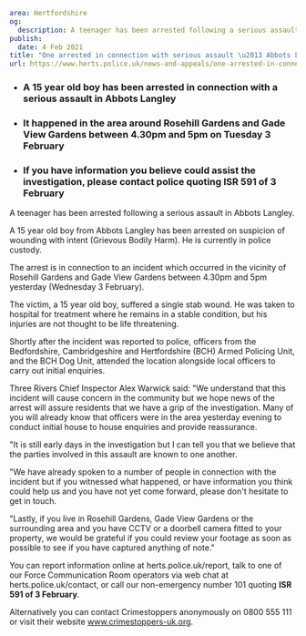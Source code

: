 ```yaml
area: Hertfordshire
og:
  description: A teenager has been arrested following a serious assault in Abbots Langley.
publish:
  date: 4 Feb 2021
title: "One arrested in connection with serious assault \u2013 Abbots Langley"
url: https://www.herts.police.uk/news-and-appeals/one-arrested-in-connection-with-serious-assault-abbots-langley-1159
```

* ### A 15 year old boy has been arrested in connection with a serious assault in Abbots Langley

 * ### It happened in the area around Rosehill Gardens and Gade View Gardens between 4.30pm and 5pm on Tuesday 3 February

 * ### If you have information you believe could assist the investigation, please contact police quoting ISR 591 of 3 February

A teenager has been arrested following a serious assault in Abbots Langley.

A 15 year old boy from Abbots Langley has been arrested on suspicion of wounding with intent (Grievous Bodily Harm). He is currently in police custody.

The arrest is in connection to an incident which occurred in the vicinity of Rosehill Gardens and Gade View Gardens between 4.30pm and 5pm yesterday (Wednesday 3 February).

The victim, a 15 year old boy, suffered a single stab wound. He was taken to hospital for treatment where he remains in a stable condition, but his injuries are not thought to be life threatening.

Shortly after the incident was reported to police, officers from the Bedfordshire, Cambridgeshire and Hertfordshire (BCH) Armed Policing Unit, and the BCH Dog Unit, attended the location alongside local officers to carry out initial enquiries.

Three Rivers Chief Inspector Alex Warwick said: "We understand that this incident will cause concern in the community but we hope news of the arrest will assure residents that we have a grip of the investigation. Many of you will already know that officers were in the area yesterday evening to conduct initial house to house enquiries and provide reassurance.

"It is still early days in the investigation but I can tell you that we believe that the parties involved in this assault are known to one another.

"We have already spoken to a number of people in connection with the incident but if you witnessed what happened, or have information you think could help us and you have not yet come forward, please don't hesitate to get in touch.

"Lastly, if you live in Rosehill Gardens, Gade View Gardens or the surrounding area and you have CCTV or a doorbell camera fitted to your property, we would be grateful if you could review your footage as soon as possible to see if you have captured anything of note."

You can report information online at herts.police.uk/report, talk to one of our Force Communication Room operators via web chat at herts.police.uk/contact, or call our non-emergency number 101 quoting **ISR 591 of 3 February**.

Alternatively you can contact Crimestoppers anonymously on 0800 555 111 or visit their website www.crimestoppers-uk.org.
